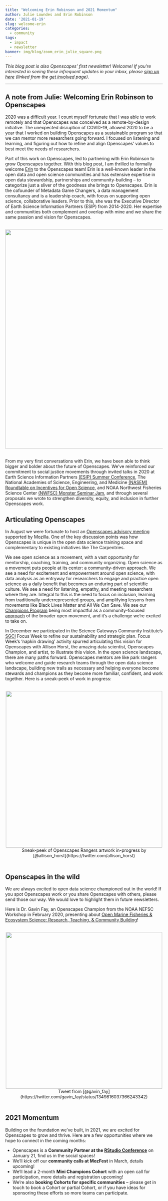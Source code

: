 ```yaml
---
title: "Welcoming Erin Robinson and 2021 Momentum"
author: Julie Lowndes and Erin Robinson
date: '2021-01-19'
slug: welcome-erin
categories:
  - community
tags:
  - impact
  - newsletter
banner: img/blog/zoom_erin_julie_square.png
---
```


*This blog post is also Openscapes’ first newsletter! Welcome! If you’re interested in seeing these infrequent updates in your inbox, please [sign up here](https://docs.google.com/forms/d/e/1FAIpQLSdgVXRp3V-w94GPWkR31RUfyBl37EphdQSlCOcnyeNlf8OLWw/viewform) (linked from the [get involved](https://openscapes.org/contact) page).* 

---

## A note from Julie: Welcoming Erin Robinson to Openscapes

2020 was a difficult year. I count myself fortunate that I was able to work remotely and that Openscapes was conceived as a remote-by-design initiative. The unexpected disruption of COVID-19, allowed 2020 to be a year that I worked on building Openscapes as a sustainable program so that we can mentor more researchers going forward. I focused on listening and learning, and figuring out how to refine and align Openscapes’ values to best meet the needs of researchers. 

Part of this work on Openscapes, led to partnering with Erin Robinson to grow Openscapes together. With this blog post, I am thrilled to formally welcome [Erin](https://erinrobinson.net/) to the Openscapes team! Erin is a well-known leader in the open data and open science communities and has extensive expertise in open data stewardship, partnerships and community-building – to categorize just a sliver of the goodness she brings to Openscapes. Erin is the cofounder of Metadata Game Changers, a data management consultancy and is a leadership coach, with focus on supporting open science, collaborative leaders.  Prior to this, she was the Executive Director of Earth Science Information Partners (ESIP) from 2014-2020. Her expertise and communities both complement and overlap with mine and we share the same passion and vision for Openscapes.


<br>

<center>
  <a><img src="/img/blog/zoom_erin_julie.png" width="700px"></a>
</center>

<br>

From my very first conversations with Erin, we have been able to think bigger and bolder about the future of Openscapes. We’ve reinforced our commitment to social justice movements through invited talks in 2020 at Earth Science Information Partners [(ESIP) Summer Conference](https://2020esipsummermeeting.sched.com/event/cItS/plenary-putting-data-to-work-open-science-open-data-2021-2026-strategic-theme-community-conversation), The National Academies of Science, Engineering, and Medicine [(NASEM) Roundtable on Incentives for Open Science](https://www.openscapes.org/blog/2020/11/30/incentivizing-open-science/), and NOAA Northwest Fisheries Science Center [(NWFSC) Monster Seminar Jam](https://openscapes.github.io/slides/betterscience/nwfsc#1), and through several proposals we wrote to strengthen diversity, equity, and inclusion in further Openscapes work.

## Articulating Openscapes

In August we were fortunate to host an [Openscapes advisory meeting](https://www.openscapes.org/blog/2020/09/30/advisory-meeting/) supported by Mozilla. One of the key discussion points was how Openscapes is unique in the open data science training space and complementary to existing initiatives like The Carpentries. 
 
We see open science as a movement, with a vast opportunity for mentorship, coaching, training, and community organizing. Open science as a movement puts people at its center: a community-driven approach. We see a need for excitement and empowerment around open science, with data analysis as an entryway for researchers to engage and practice open science as a daily benefit that becomes an enduring part of scientific culture. We see a need for listening, empathy, and meeting researchers where they are. Integral to this is the need to focus on inclusion, learning from traditionally underrepresented groups, and amplifying lessons from movements like Black Lives Matter and All We Can Save. We see our [Champions Program](https://openscapes.org/champions) being most impactful as a community-focused [approach](https://openscapes.org/approach) of the broader open movement, and it’s a challenge we’re excited to take on. 

In December we participated in the Science Gateways Community Institute’s [SGCI](https://sciencegateways.org) Focus Week to refine our sustainability and strategic plan. Focus Week’s ‘napkin drawing’ activity spurred articulating this vision for Openscapes with Allison Horst, the amazing data scientist, Openscapes Champion, and artist, to illustrate this vision. In the open science landscape, there are many paths forward. Openscapes mentors are like park rangers who welcome and guide research teams through the open data science landscape, building new trails as necessary and helping everyone become stewards and champions as they become more familiar, confident, and work together. Here is a sneak-peek of work in progress: 

<br>

<center>
  <a><img src="/img/blog/horst_openscapes_rangers_2020_01_18.jpg" width="500px"></a>
  <figcaption>Sneak-peek of Openscapes Rangers artwork in-progress by [@allison_horst](https://twitter.com/allison_horst)</figcaption>
</center>

<br>

## Openscapes in the wild

We are always excited to open data science championed out in the world! If you spot Openscapes work or you share Openscapes with others, please send those our way. We would love to highlight them in future newsletters. 

Here is Dr. Gavin Fay, an Openscapes Champion from the NOAA NEFSC Workshop in February 2020, presenting about [Open Marine Fisheries & Ecosystem Science: Research, Teaching, & Community Building](https://twitter.com/gavin_fay/status/1349816037366243342)! 

<br>

<center>
  <a><img src="/img/blog/tweet-gavin_fay-open-fisheries.png" width="500px"></a>
  <figcaption>Tweet from [@gavin_fay](https://twitter.com/gavin_fay/status/1349816037366243342)</figcaption>
</center>

<br>

## 2021 Momentum

Building on the foundation we’ve built, in 2021, we are excited for Openscapes to grow and thrive. Here are a few opportunities where we hope to connect in the coming months: 

- Openscapes is a **Community Partner at the [RStudio Conference](https://rstudio.com/conference/)** on January 21, find us in the social spaces!
- We’ll kick off our **community calls at MozFest** in March, details upcoming!
- We’ll lead a 2-month **Mini Champions Cohort** with an open call for participation, more details and registration upcoming!
- We’re also **booking Cohorts for specific communities** – please get in touch to book a Cohort or partial Cohort, or if you have ideas for sponsoring these efforts so more teams can participate. 


<br>